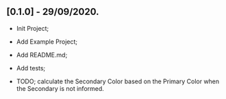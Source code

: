 ## [0.1.0] - 29/09/2020.

* Init Project;
* Add Example Project;
* Add README.md;
* Add tests;

* TODO; calculate the Secondary Color based on the Primary Color when the Secondary is not informed.
